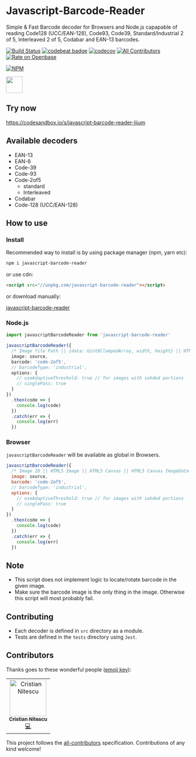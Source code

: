 # Javascript-Barcode-Reader

Simple & Fast Barcode decoder for Browsers and Node.js capapable of reading Code128 (UCC/EAN-128), Code93, Code39, Standard/Industrial 2 of 5, Interleaved 2 of 5, Codabar and EAN-13 barcodes.

[![Build Status](https://travis-ci.org/mubaidr/Javascript-Barcode-Reader.svg?branch=master)](https://travis-ci.org/mubaidr/Javascript-Barcode-Reader)
[![codebeat badge](https://codebeat.co/badges/8f27170b-909e-489f-ae93-459664c47422)](https://codebeat.co/projects/github-com-mubaidr-javascript-barcode-reader-master)
[![codecov](https://codecov.io/gh/mubaidr/Javascript-Barcode-Reader/branch/master/graph/badge.svg)](https://codecov.io/gh/mubaidr/Javascript-Barcode-Reader)
[![All Contributors](https://img.shields.io/badge/all_contributors-1-orange.svg?style=flat-square)](#contributors)
[![Rate on Openbase](https://badges.openbase.com/js/rating/javascript-barcode-reader.svg)](https://openbase.com/js/javascript-barcode-reader?utm_source=embedded&utm_medium=badge&utm_campaign=rate-badge)

[![NPM](https://nodei.co/npm/javascript-barcode-reader.png)](https://nodei.co/npm/javascript-barcode-reader/)

<a href="https://patreon.com/mubaidr">
  <img src="https://c5.patreon.com/external/logo/become_a_patron_button@2x.png" height="45">
</a>

## Try now

https://codesandbox.io/s/javascript-barcode-reader-liium

## Available decoders

- EAN-13
- EAN-8
- Code-39
- Code-93
- Code-2of5
  - standard
  - Interleaved
- Codabar
- Code-128 (UCC/EAN-128)

## How to use

### Install

Recommended way to install is by using package manager (npm, yarn etc):

```bash
npm i javascript-barcode-reader
```

or use cdn:

```html
<script src="//unpkg.com/javascript-barcode-reader"></script>
```

or download manually:

[javascript-barcode-reader](https://unpkg.com/javascript-barcode-reader)

### Node.js

```ts
import javascriptBarcodeReader from 'javascript-barcode-reader'

javascriptBarcodeReader({
  /* Image file Path || {data: Uint8ClampedArray, width, height} || HTML5 Canvas ImageData */
  image: source,
  barcode: 'code-2of5',
  // barcodeType: 'industrial',
  options: {    
    // useAdaptiveThreshold: true // for images with sahded portions
    // singlePass: true
  }
})
  .then(code => {
    console.log(code)
  })
  .catch(err => {
    console.log(err)
  })
```

### Browser

`javascriptBarcodeReader` will be available as global in Browsers.

```js
javascriptBarcodeReader({
  /* Image ID || HTML5 Image || HTML5 Canvas || HTML5 Canvas ImageData || Image URL */
  image: source,
  barcode: 'code-2of5',
  // barcodeType: 'industrial',
  options: {
    // useAdaptiveThreshold: true // for images with sahded portions
    // singlePass: true
  }
})
  .then(code => {
    console.log(code)
  })
  .catch(err => {
    console.log(err)
  })
```

## Note

- This script does not implement logic to locate/rotate barcode in the given image.
- Make sure the barcode image is the only thing in the image. Otherwise this script will most probably fail.

## Contributing

- Each decoder is defined in `src` directory as a module.
- Tests are defined in the `tests` directory using `Jest`.

## Contributors

Thanks goes to these wonderful people ([emoji key](https://allcontributors.org/docs/en/emoji-key)):

<!-- ALL-CONTRIBUTORS-LIST:START - Do not remove or modify this section -->
<!-- prettier-ignore -->
<table><tr><td align="center"><a href="https://github.com/nitescuc"><img src="https://avatars0.githubusercontent.com/u/1108077?v=4" width="100px;" alt="Cristian Nitescu"/><br /><sub><b>Cristian Nitescu</b></sub></a><br /><a href="https://github.com/mubaidr/Javascript-Barcode-Reader/commits?author=nitescuc" title="Code">💻</a></td></tr></table>

<!-- ALL-CONTRIBUTORS-LIST:END -->

This project follows the [all-contributors](https://github.com/all-contributors/all-contributors) specification. Contributions of any kind welcome!
